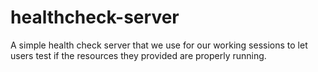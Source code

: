 # healthcheck-server
A simple health check server that we use for our working sessions to let users test if the resources they provided are properly running.
